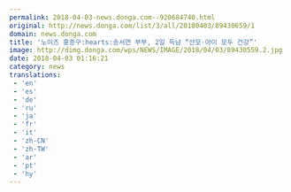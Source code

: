 ```yaml
---
permalink: 2018-04-03-news.donga.com--920684740.html
original: http://news.donga.com/list/3/all/20180403/89430659/1
domain: news.donga.com
title: '노이즈 홍종구:hearts:송서연 부부, 2일 득남 “산모·아이 모두 건강”'
image: http://dimg.donga.com/wps/NEWS/IMAGE/2018/04/03/89430559.2.jpg
date: 2018-04-03 01:16:21
category: news
translations: 
 - 'en'
 - 'es'
 - 'de'
 - 'ru'
 - 'ja'
 - 'fr'
 - 'it'
 - 'zh-CN'
 - 'zh-TW'
 - 'ar'
 - 'pt'
 - 'hy'
---
```


